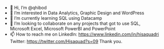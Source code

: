 - 👋 Hi, I’m @qhibod
- 👀 I’m interested in Data Analytics, Graphic Design and WordPress
- 🌱 I’m currently learning SQL using Datacamp
- 💞️ I’m looking to collaborate on any projects that got to use SQL, Microsoft Excel, Microsoft PowerBI and PowerPoint
- 📫 How to reach me on LinkedIn: https://www.linkedin.com/in/hisaquadri Twitter: https://twitter.com/Hisaquad?s=09
Thank you.

<!---
qhibod/qhibod is a ✨ special ✨ repository because its `README.md` (this file) appears on your GitHub profile.
You can click the Preview link to take a look at your changes.
--->
